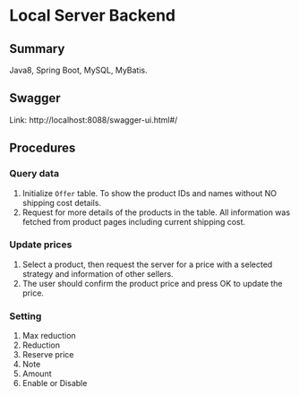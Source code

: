 # Local Server Backend
## Summary
Java8, Spring Boot, MySQL, MyBatis.

## Swagger
Link: http://localhost:8088/swagger-ui.html#/

## Procedures
### Query data
1. Initialize `Offer` table. To show the product IDs and names without NO shipping cost details.
1. Request for more details of the products in the table. All information was fetched from product pages including current shipping cost.

### Update prices
1. Select a product, then request the server for a price with a selected strategy and information of other sellers.
2. The user should confirm the product price and press OK to update the price.

### Setting
1. Max reduction
2. Reduction
2. Reserve price
3. Note
4. Amount
5. Enable or Disable